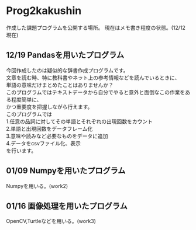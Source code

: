 # Prog2kakushin
作成した課題プログラムを公開する場所。
現在はメモ書き程度の状態。(12/12現在)
## 12/19 Pandasを用いたプログラム
今回作成したのは疑似的な辞書作成プログラムです。  
文章を読む時、特に教科書やネット上の参考情報などを読んでいるときに、  
単語の意味だけまとめたことはありませんか？  
このプログラムではテキストデータから自分でやると意外と面倒なこの作業をある程度簡単に、  
かつ重要度を把握しながら行えます。  
このプログラムでは  
1.任意の品詞に対してその単語とそれぞれの出現回数をカウント  
2.単語と出現回数をデータフレーム化  
3.意味や読みなど必要なものをデータに追加  
4.データをcsvファイル化、表示  
を行います。　　

## 01/09 Numpyを用いたプログラム
Numpyを用いる。(work2)
## 01/16 画像処理を用いたプログラム
OpenCV,Turtleなどを用いる。(work3)
